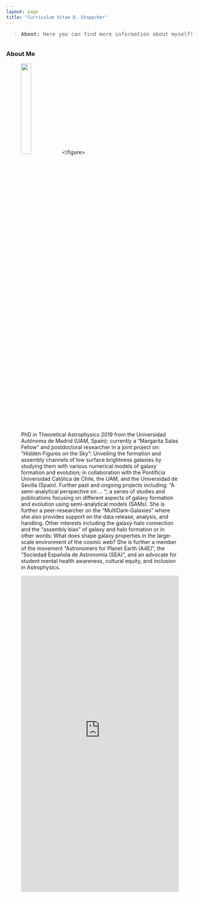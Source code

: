 ```yaml
---
layout: page
title: "Curriculum Vitae D. Stoppcher"
---
```


<blockquote style="margin-bottom:2.5em">
	<tt><b>About: </b>Here you can find more information about myself!</tt>										     
</blockquote>

### About Me

<figure>
  <img src="{{ site.baseurl }}/pictures/Doris_Passport_Picture_2.jpg" width="25%"/>
<\figure>

PhD in Theoretical Astrophysics 2019 from the Universidad Autónoma de Madrid (UAM, Spain); currently a “Margarita Salas Fellow” and postdoctoral researcher in a joint project on: “Hidden Figures on the Sky”: Unveiling the formation and assembly channels of low surface brightness galaxies by studying them with various numerical models of galaxy formation and evolution; in collaboration with the Pontificia Universidad Católica de Chile, the UAM, and the Universidad de Sevilla (Spain). Further past and ongoing projects including: “A semi-analytical perspective on … “; a series of studies and publications focusing on different aspects of galaxy formation and evolution using semi-analytical models (SAMs). She is further a peer-researcher on the “MultiDark-Galaxies” where she also provides support on the data release, analysis, and handling. Other interests including the galaxy-halo connection and the “assembly bias” of galaxy and halo formation or in other words: What does shape galaxy properties in the large-scale environment of the cosmic web? She is further a member of the movement “Astronomers for Planet Earth (A4E)”, the “Sociedad Española de Astronomía (SEA)”, and an advocate for student mental health awareness, cultural equity, and inclusion in Astrophysics.

<embed src="https://dstoppacher.github.io/CV_DStoppacher_web.pdf" width="100%" height="850px"/>

